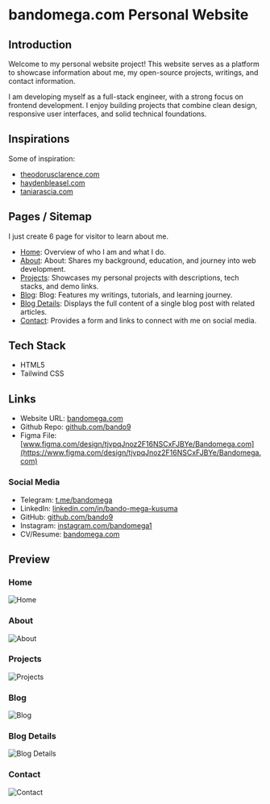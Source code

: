 # bandomega.com Personal Website

## Introduction

Welcome to my personal website project! This website serves as a platform to showcase information about me, my open-source projects, writings, and contact information.

I am developing myself as a full-stack engineer, with a strong focus on frontend development. I enjoy building projects that combine clean design, responsive user interfaces, and solid technical foundations.

## Inspirations

Some of inspiration:

- [theodorusclarence.com](https://www.theodorusclarence.com/)
- [haydenbleasel.com](https://www.haydenbleasel.com/)
- [taniarascia.com](https://www.taniarascia.com/)

## Pages / Sitemap

I just create 6 page for visitor to learn about me.

- [Home](#home): Overview of who I am and what I do.
- [About](#blog): About: Shares my background, education, and journey into web development.
- [Projects](#projects): Showcases my personal projects with descriptions, tech stacks, and demo links.
- [Blog](#blog): Blog: Features my writings, tutorials, and learning journey.
- [Blog Details](#blog-details): Displays the full content of a single blog post with related articles.
- [Contact](#find-me): Provides a form and links to connect with me on social media.

## Tech Stack

- HTML5
- Tailwind CSS

## Links

- Website URL: [bandomega.com](www.bandomega.com)
- Github Repo: [github.com/bando9](https://github.com/bando9/bandomega.com)
- Figma File: [www.figma.com/design/tjvpqJnoz2F16NSCxFJBYe/Bandomega.com](https://www.figma.com/design/tjvpqJnoz2F16NSCxFJBYe/Bandomega.com)

### Social Media

- Telegram: [t.me/bandomega](t.me/bandomega)
- LinkedIn: [linkedin.com/in/bando-mega-kusuma](https://www.linkedin.com/in/bando-mega-kusuma)
- GitHub: [github.com/bando9](https://www.github.com/bando9)
- Instagram: [instagram.com/bandomega1](https://www.instagram.com/bandomega1)
- CV/Resume: [bandomega.com](https://www.bandomega.com)

## Preview

### Home

![Home](images/home.jpg)

### About

![About](images/about.jpg)

### Projects

![Projects](images/projects.jpg)

### Blog

![Blog](images/blog.jpg)

### Blog Details

![Blog Details](images/blog-details.jpg)

### Contact

![Contact](images/contact.jpg)
